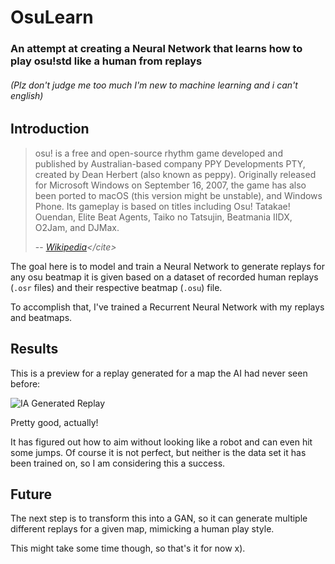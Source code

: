 OsuLearn
========
### An attempt at creating a Neural Network that learns how to play osu!std like a human from replays
###### (Plz don't judge me too much I'm new to machine learning and i can't english)

Introduction
------------

> osu! is a free and open-source rhythm game developed and published by Australian-based company PPY Developments PTY, created by Dean Herbert (also known as peppy). Originally released for Microsoft Windows on September 16, 2007, the game has also been ported to macOS (this version might be unstable), and Windows Phone. Its gameplay is based on titles including Osu! Tatakae! Ouendan, Elite Beat Agents, Taiko no Tatsujin, Beatmania IIDX, O2Jam, and DJMax. 
>
> -- <cite>[Wikipedia](https://en.wikipedia.org/wiki/Osu!)</cite>

The goal here is to model and train a Neural Network to generate replays for any osu beatmap it is given based on a dataset of recorded human replays (`.osr` files) and their respective beatmap (`.osu`) file.

To accomplish that, I've trained a Recurrent Neural Network with my replays and beatmaps.

Results
-------

This is a preview for a replay generated for a map the AI had never seen before:

![IA Generated Replay](https://media.giphy.com/media/1wn8SVlutuiIxJ88Oi/giphy.gif)

Pretty good, actually!

It has figured out how to aim without looking like a robot and can even hit some jumps. Of course it is not perfect, but neither is the data set it has been trained on, so I am considering this a success.

Future
------

The next step is to transform this into a GAN, so it can generate multiple different replays for a given map, mimicking a human play style.

This might take some time though, so that's it for now x).